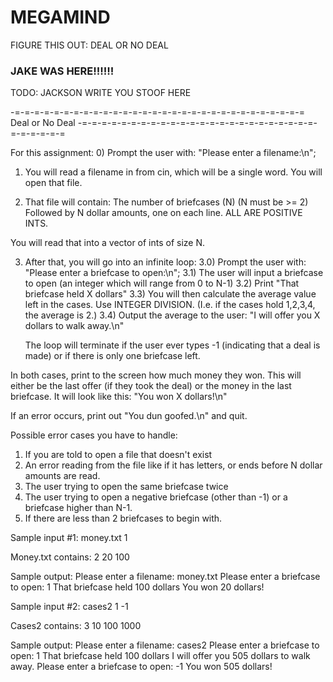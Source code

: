 # MEGAMIND
FIGURE THIS OUT: DEAL OR NO DEAL

### JAKE WAS HERE!!!!!!
TODO: JACKSON WRITE YOU STOOF HERE

-=-=-=-=-=-=-=-=-=-=-=-=-=-=-=-=-=-=-=-=-=-=-=-=-=-=-=-=-=-=
					Deal or No Deal
-=-=-=-=-=-=-=-=-=-=-=-=-=-=-=-=-=-=-=-=-=-=-=-=-=-=-=-=-=-=

For this assignment:
0) Prompt the user with: "Please enter a filename:\n";

1) You will read a filename in from cin, which will be a single word.
You will open that file.

2) That file will contain:
The number of briefcases (N) (N must be >= 2)
Followed by N dollar amounts, one on each line. ALL ARE POSITIVE INTS.

You will read that into a vector of ints of size N.

3) After that, you will go into an infinite loop:
	3.0) Prompt the user with: "Please enter a briefcase to open:\n";
	3.1) The user will input a briefcase to open (an integer which will range
	from 0 to N-1)
	3.2) Print "That briefcase held X dollars"
	3.3) You will then calculate the average value left in the cases.
	Use INTEGER DIVISION. (I.e. if the cases hold 1,2,3,4, the average is 2.)
	3.4) Output the average to the user: "I will offer you X dollars to walk
	away.\n"

	The loop will terminate if the user ever types -1 (indicating that a
deal is made) or if there is only one briefcase left.

In both cases, print to the screen how much money they won. This will either
be the last offer (if they took the deal) or the money in the last briefcase.
It will look like this: "You won X dollars!\n"

If an error occurs, print out "You dun goofed.\n" and quit.

Possible error cases you have to handle:
1) If you are told to open a file that doesn't exist
2) An error reading from the file like if it has letters, or ends before N
dollar amounts are read.
2) The user trying to open the same briefcase twice
3) The user trying to open a negative briefcase (other than -1) or a briefcase
higher than N-1.
4) If there are less than 2 briefcases to begin with.

Sample input #1:
money.txt
1

Money.txt contains:
2
20
100

Sample output:
Please enter a filename:
money.txt
Please enter a briefcase to open:
1
That briefcase held 100 dollars
You won 20 dollars!


Sample input #2:
cases2
1
-1

Cases2 contains:
3
10
100
1000

Sample output:
Please enter a filename:
cases2
Please enter a briefcase to open:
1
That briefcase held 100 dollars
I will offer you 505 dollars to walk away.
Please enter a briefcase to open:
-1
You won 505 dollars!

